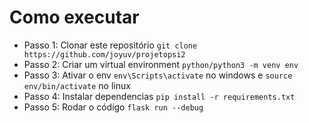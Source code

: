 # Como executar

- Passo 1: Clonar este repositório `git clone https://github.com/joyuv/projetopsi2`
- Passo 2: Criar um virtual environment `python/python3 -m venv env`
- Passo 3: Ativar o env `env\Scripts\activate` no windows e `source env/bin/activate` no linux
- Passo 4: Instalar dependencias `pip install -r requirements.txt`
- Passo 5: Rodar o código `flask run --debug`
